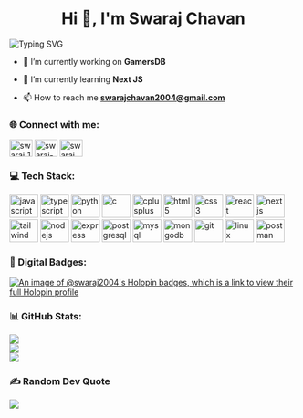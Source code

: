 <h1 align="center">Hi 👋, I'm Swaraj Chavan</h1>

<img src="https://readme-typing-svg.demolab.com?font=Chakra+Petch&weight=600&size=50&duration=5000&pause=1000&center=true&vCenter=true&width=1200&height=150&lines=Passionate+Full+Stack+Developer;Tech+Enthusiast;Love+to+learn+new+Tech+%F0%9F%92%99" alt="Typing SVG" />

- 🔭 I’m currently working on **GamersDB**

- 🌱 I’m currently learning **Next JS**

- 📫 How to reach me **swarajchavan2004@gmail.com**

### 🌐 Connect with me:
<p align="left">
  <a href="https://twitter.com/swaraj__chavan" target="blank"><img align="center" src="https://skillicons.dev/icons?i=twitter" alt="swaraj_1102" height="30" width="40" /></a>
  <a href="https://linkedin.com/in/swaraj-chavan-921658246" target="blank"><img align="center" src="https://skillicons.dev/icons?i=linkedin" alt="swaraj-chavan-921658246" height="30" width="40" /></a>
  <a href="https://instagram.com/swaraj__chavan" target="blank"><img align="center" src="https://skillicons.dev/icons?i=instagram" alt="swaraj__chavan" height="30" width="40" /></a>
</p>

### 💻 Tech Stack:
<p align="left">
  <a href="https://developer.mozilla.org/en-US/docs/Web/JavaScript" target="_blank" rel="noreferrer"><img src="https://skillicons.dev/icons?i=javascript" alt="javascript" width="50" height="40"/></a>
  <a href="https://www.typescriptlang.org/" target="_blank" rel="noreferrer"><img src="https://skillicons.dev/icons?i=typescript" alt="typescript" width="50" height="40"/></a>
  <a href="https://www.python.org" target="_blank" rel="noreferrer"><img src="https://skillicons.dev/icons?i=python" alt="python" width="50" height="40"/></a>
  <a href="https://www.cprogramming.com/" target="_blank" rel="noreferrer"><img src="https://skillicons.dev/icons?i=c" alt="c" width="50" height="40"/></a>
  <a href="https://www.w3schools.com/cpp/" target="_blank" rel="noreferrer"><img src="https://skillicons.dev/icons?i=cpp" alt="cplusplus" width="50" height="40"/></a>
  <a href="https://www.w3.org/html/" target="_blank" rel="noreferrer"><img src="https://skillicons.dev/icons?i=html" alt="html5" width="50" height="40"/></a>
  <a href="https://www.w3schools.com/css/" target="_blank" rel="noreferrer"><img src="https://skillicons.dev/icons?i=css" alt="css3" width="50" height="40"/></a>
  <a href="https://reactjs.org/" target="_blank" rel="noreferrer"><img src="https://skillicons.dev/icons?i=react" alt="react" width="50" height="40"/></a>
  <a href="https://nextjs.org/" target="_blank" rel="noreferrer"><img src="https://skillicons.dev/icons?i=nextjs" alt="nextjs" width="50" height="40"/></a>
  <a href="https://tailwindcss.com/" target="_blank" rel="noreferrer"><img src="https://skillicons.dev/icons?i=tailwind" alt="tailwind" width="50" height="40"/></a>
  <a href="https://nodejs.org" target="_blank" rel="noreferrer"><img src="https://skillicons.dev/icons?i=nodejs" alt="nodejs" width="50" height="40"/></a>
  <a href="https://expressjs.com" target="_blank" rel="noreferrer"><img src="https://skillicons.dev/icons?i=express" alt="express" width="50" height="40"/></a>
  <a href="https://www.postgresql.org" target="_blank" rel="noreferrer"><img src="https://skillicons.dev/icons?i=postgres" alt="postgresql" width="50" height="40"/></a>
  <a href="https://www.mysql.com/" target="_blank" rel="noreferrer"><img src="https://skillicons.dev/icons?i=mysql" alt="mysql" width="50" height="40"/></a>
  <a href="https://www.mongodb.com/" target="_blank" rel="noreferrer"><img src="https://skillicons.dev/icons?i=mongo" alt="mongodb" width="50" height="40"/></a>
  <a href="https://git-scm.com/" target="_blank" rel="noreferrer"><img src="https://skillicons.dev/icons?i=git" alt="git" width="50" height="40"/></a>
  <a href="https://www.linux.org/" target="_blank" rel="noreferrer"><img src="https://skillicons.dev/icons?i=linux" alt="linux" width="50" height="40"/></a>
  <a href="https://postman.com" target="_blank" rel="noreferrer"><img src="https://skillicons.dev/icons?i=postman" alt="postman" width="50" height="40"/></a>
</p>

### 🌟 Digital Badges:
[![An image of @swaraj2004's Holopin badges, which is a link to view their full Holopin profile](https://holopin.me/swaraj2004)](https://holopin.io/@swaraj2004)

### 📊 GitHub Stats:
![](https://github-readme-stats.vercel.app/api?username=swaraj2004&theme=tokyonight&hide_border=true&include_all_commits=false&count_private=true)<br/>
![](https://github-readme-streak-stats.herokuapp.com/?user=swaraj2004&theme=tokyonight&hide_border=true)<br/>
![](https://github-readme-stats.vercel.app/api/top-langs/?username=swaraj2004&theme=tokyonight&hide_border=true&include_all_commits=false&count_private=true&layout=compact)

### ✍️ Random Dev Quote
![](https://quotes-github-readme.vercel.app/api?type=horizontal&theme=tokyonight)
